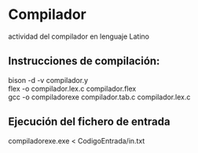 # Compilador
actividad del compilador en lenguaje Latino

## Instrucciones de compilación:
bison -d -v compilador.y<br>
flex -o compilador.lex.c compilador.flex<br>
gcc -o compiladorexe compilador.tab.c compilador.lex.c<br>

## Ejecución del fichero de entrada
compiladorexe.exe < CodigoEntrada/in.txt

